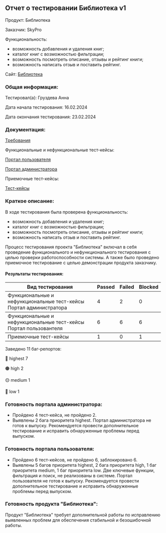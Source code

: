 ## Отчет о тестировании Библиотека v1

Продукт: Библиотека

Заказчик: SkyPro

Функциональность: 
* возможность добавления и удаления книг;
* каталог книг с возможностью фильтрации;
* возможность посмотреть описание, отзывы и рейтинг книги;
* возможность написать отзыв и поставить рейтинг.

Сайт: [Библиотека](https://books-library.herokuapp.com/)

### Общая информация:

Тестировал(а): Груздева Анна

Дата начала тестирования: 16.02.2024

Дата окончания тестирования: 23.02.2024

### Документация:

[Требования](https://skyengpublic.notion.site/f4ae5d1908c847eab27caae77a74b9e8)

Функциональные и нефункциональные тест-кейсы: 

[Портал пользователя](https://github.com/GAnnaQA/Testing-the-library/blob/main/%D0%9F%D0%BE%D1%80%D1%82%D0%B0%D0%BB_%D0%BF%D0%BE%D0%BB%D1%8C%D0%B7%D0%BE%D0%B2%D0%B0%D1%82%D0%B5%D0%BB%D1%8F.pdf)

[Портал администратора](https://github.com/GAnnaQA/Testing-the-library/blob/main/%D0%9F%D0%BE%D1%80%D1%82%D0%B0%D0%BB_%D0%B0%D0%B4%D0%BC%D0%B8%D0%BD%D0%B8%D1%81%D1%82%D1%80%D0%B0%D1%82%D0%BE%D1%80%D0%B0.pdf)

Приемочные тест-кейсы:

[Тест-кейсы](https://github.com/GAnnaQA/Testing-the-library/blob/main/%D0%9F%D1%80%D0%B8%D0%B5%D0%BC%D0%BE%D1%87%D0%BD%D1%8B%D0%B5_%D1%82%D0%B5%D1%81%D1%82_%D0%BA%D0%B5%D0%B9%D1%81%D1%8B.pdf)

### Краткое описание:

В ходе тестирования была проверена функциональность:
* возможность добавления и удаления книг;
* каталог книг с возможностью фильтрации;
* возможность посмотреть описание, отзывы и рейтинг книги;
* возможность написать отзыв и поставить рейтинг.

Процесс тестирования проекта "Библиотека" включал в себя проведение функционального и нефункционального тестирования с целью проверки работоспособности системы. А также было проведено приемочное тестирование с целью демонстрации продукта заказчику.

#### Результаты тестирования:
<table>
  <thead>
    <tr>
      <th>Вид тестирования</th>
      <th>Passed</th>
      <th>Failed</th>
      <th>Blocked</th>
    </tr>
  </thead>
  <tbody>
    <tr>
      <td>Функциональные и нефункциональные тест-кейсы Портал администратора</td>
      <td>4</td>
      <td>2</td>
      <td>0</td>
      </tr>
  </tbody>
   <tbody>
    <tr>
      <td>Функциональные и нефункциональные тест-кейсы Портал пользовантеля</td>
      <td>6</td>
      <td>6</td>
      <td>6</td>
      </tr>
  </tbody>
   </tbody>
   <tbody>
    <tr>
      <td>Приемочные тест-кейсы</td>
      <td>1</td>
      <td>0</td>
      <td>1</td>
      </tr>
  </tbody>
  </table>
  
Заведено 11 баг-репортов:

:red_circle: highest 7

:orange_circle: high 2

:yellow_circle: medium 1

:large_blue_circle: low 1

### Готовность портала администратора:
* Пройдено 4 тест-кейса, не пройдено 2.
* Выявлены 2 бага приоритета highest.
Портал администратора не готов к выпуску. Рекомендуется провести дополнительное тестирование и исправить обнаруженные проблемы перед выпуском.

### Готовность портала пользователя:
* Пройдено 6 тест-кейсов, не пройдено 6, заблокировано 6.
* Выявлены 5 багов приоритета highest, 2 бага приоритета high, 1 баг приоритета medium, 1 баг приоритета low.
Две ключевые функции, фильтрация и поиск, не реализованы в системе.
Портал пользователя не готов к выпуску. Рекомендуется провести дополнительное тестирование и исправить обнаруженные проблемы перед выпуском.

### Готовность продукта "Библиотека":
Продукт "Библиотека" требует дополнительной работы по исправлению выявленных проблем для обеспечения стабильной и безошибочной работы.





